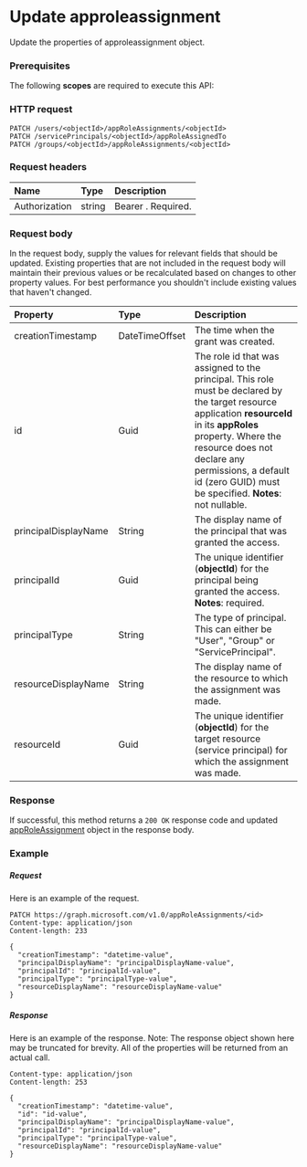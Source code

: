 # Update approleassignment

Update the properties of approleassignment object.
### Prerequisites
The following **scopes** are required to execute this API: 
### HTTP request
<!-- { "blockType": "ignored" } -->
```http
PATCH /users/<objectId>/appRoleAssignments/<objectId>
PATCH /servicePrincipals/<objectId>/appRoleAssignedTo
PATCH /groups/<objectId>/appRoleAssignments/<objectId>
```
### Request headers
| Name       | Type | Description|
|:-----------|:------|:----------|
| Authorization  | string  | Bearer <token>. Required. |

### Request body
In the request body, supply the values for relevant fields that should be updated. Existing properties that are not included in the request body will maintain their previous values or be recalculated based on changes to other property values. For best performance you shouldn't include existing values that haven't changed.

| Property	   | Type	|Description|
|:---------------|:--------|:----------|
|creationTimestamp|DateTimeOffset|The time when the grant was created.|
|id|Guid|The role id that was assigned to the principal.  This role must be declared by the target resource application **resourceId** in its **appRoles** property. Where the resource does not declare any permissions, a default id (zero GUID) must be specified.                            **Notes**: not nullable.            |
|principalDisplayName|String|The display name of the principal that was granted the access.|
|principalId|Guid|The unique identifier (**objectId**) for the principal being granted the access.                            **Notes**: required.            |
|principalType|String|The type of principal.  This can either be "User", "Group" or "ServicePrincipal".|
|resourceDisplayName|String|The display name of the resource to which the assignment was made.|
|resourceId|Guid|The unique identifier (**objectId**) for the target resource (service principal) for which the assignment was made.|

### Response
If successful, this method returns a `200 OK` response code and updated [appRoleAssignment](../resources/approleassignment.md) object in the response body.
### Example
##### Request
Here is an example of the request.
<!-- {
  "blockType": "request",
  "name": "update_approleassignment"
}-->
```http
PATCH https://graph.microsoft.com/v1.0/appRoleAssignments/<id>
Content-type: application/json
Content-length: 233

{
  "creationTimestamp": "datetime-value",
  "principalDisplayName": "principalDisplayName-value",
  "principalId": "principalId-value",
  "principalType": "principalType-value",
  "resourceDisplayName": "resourceDisplayName-value"
}
```
##### Response
Here is an example of the response. Note: The response object shown here may be truncated for brevity. All of the properties will be returned from an actual call.
<!-- {
  "blockType": "response",
  "truncated": true,
  "@odata.type": "microsoft.graph.approleassignment"
} -->
```http
Content-type: application/json
Content-length: 253

{
  "creationTimestamp": "datetime-value",
  "id": "id-value",
  "principalDisplayName": "principalDisplayName-value",
  "principalId": "principalId-value",
  "principalType": "principalType-value",
  "resourceDisplayName": "resourceDisplayName-value"
}
```

<!-- uuid: 8fcb5dbc-d5aa-4681-8e31-b001d5168d79
2015-10-25 14:57:30 UTC -->
<!-- {
  "type": "#page.annotation",
  "description": "Update approleassignment",
  "keywords": "",
  "section": "documentation",
  "tocPath": ""
}-->